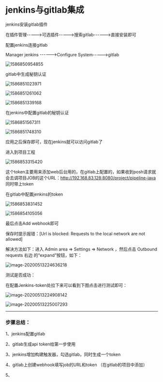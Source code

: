 # jenkins与gitlab集成

jenkins安装gitlab插件

在插件管理----->可选插件----->搜索gitlab------>直接安装即可

配置jenkins连接gitlab

Manager jenkins ------>Configure System----->gitlab

![1586850954855](https://note.youdao.com/yws/api/personal/file/E38619B67F3E45319A3689ED90A8F0C7?method=download&shareKey=538acbd17b6249b46ef3b6a6c3bde9aa)







gitlab中生成秘钥认证

![1586851023971](https://note.youdao.com/yws/api/personal/file/0197938A3F1C47E88904CB3CC5703400?method=download&shareKey=538acbd17b6249b46ef3b6a6c3bde9aa)

![1586851261062](https://note.youdao.com/yws/api/personal/file/7410CFB1598645559B7617D6E32486A6?method=download&shareKey=538acbd17b6249b46ef3b6a6c3bde9aa)

![1586851339168](assets/1586851339168.png)

在jenkins中配置gitlab的秘钥认证

![1586851567311](https://note.youdao.com/yws/api/personal/file/901F476B653E4229900450A8DBE271F9?method=download&shareKey=538acbd17b6249b46ef3b6a6c3bde9aa)

![1586851748310](https://note.youdao.com/yws/api/personal/file/94A14A7195D545F89C5887833D198F65?method=download&shareKey=538acbd17b6249b46ef3b6a6c3bde9aa)

应用之后保存即可，现在jenkins就可以访问gitlab了

进入到项目工程

![1586853315420](https://note.youdao.com/yws/api/personal/file/4114877010E3486CBE521B3A5BEADB0B?method=download&shareKey=538acbd17b6249b46ef3b6a6c3bde9aa)

这个token主要用来添加web后台用的，在gitlab上配置的，如果收到posh请求就会去调项目JOB的这个URL：http://192.168.83.128:8080/project/pipeline-java 同时带上token

在gitlab中配置jenkins的token

![1586853831452](https://note.youdao.com/yws/api/personal/file/0819B4A9DCC543448F0BFC8E35C7D9D9?method=download&shareKey=538acbd17b6249b46ef3b6a6c3bde9aa)

![1586854105056](https://note.youdao.com/yws/api/personal/file/321181757F83427D8BB0F8524BDEB8A8?method=download&shareKey=538acbd17b6249b46ef3b6a6c3bde9aa)

最后点击Add webhook即可

保存时提示报错：[Url is blocked: Requests to the local network are not allowed]

解决方法如下：进入 Admin area => Settings => Network ，然后点击 Outbound requests 右边 的“expand”按钮，如下：

![image-20200513224636218](https://note.youdao.com/yws/api/personal/file/E9B573AE21BD43069417684395756BDE?method=download&shareKey=538acbd17b6249b46ef3b6a6c3bde9aa)

测试是否成功：

在配置Jenkins-token处拉下来可以看到下图点击进行测试即可：

![image-20200513224908142](https://note.youdao.com/yws/api/personal/file/8984A46E914E4E7D84CC32A88BD31996?method=download&shareKey=538acbd17b6249b46ef3b6a6c3bde9aa)



![image-20200513225007293](https://note.youdao.com/yws/api/personal/file/D0059AE975F3466395B36E24BE8D8595?method=download&shareKey=538acbd17b6249b46ef3b6a6c3bde9aa)

-------------

### 步骤总结：

1、jenkins配置gitlab

2、gitlab生成api token给第一步使用

3、jenkins增加构建触发器，勾选gitlab，同时生成一个token

4、gitlab上创建webhook填写job的URL和token （在gitlab的项目中添加）

5、

